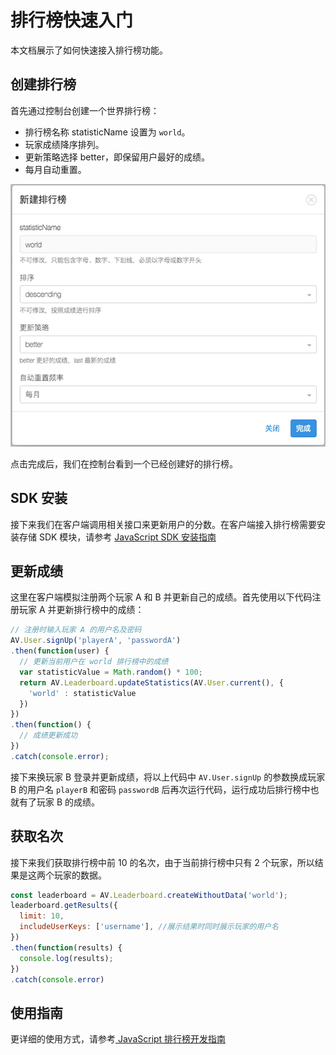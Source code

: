 # 排行榜快速入门
本文档展示了如何快速接入排行榜功能。

## 创建排行榜
首先通过控制台创建一个世界排行榜：
* 排行榜名称 statisticName 设置为 `world`。
* 玩家成绩降序排列。
* 更新策略选择 better，即保留用户最好的成绩。
* 每月自动重置。

![image](images/create-leaderboard.png)

点击完成后，我们在控制台看到一个已经创建好的排行榜。

## SDK 安装
接下来我们在客户端调用相关接口来更新用户的分数。在客户端接入排行榜需要安装存储 SDK 模块，请参考 [JavaScript SDK 安装指南](sdk_setup-js.html)

## 更新成绩
这里在客户端模拟注册两个玩家 A 和 B 并更新自己的成绩。首先使用以下代码注册玩家 A 并更新排行榜中的成绩：

```js
// 注册时输入玩家 A 的用户名及密码
AV.User.signUp('playerA', 'passwordA')
.then(function(user) {
  // 更新当前用户在 world 排行榜中的成绩
  var statisticValue = Math.random() * 100;
  return AV.Leaderboard.updateStatistics(AV.User.current(), {
    'world' : statisticValue
  })
})
.then(function() {
  // 成绩更新成功
})
.catch(console.error);
```

接下来换玩家 B 登录并更新成绩，将以上代码中 `AV.User.signUp` 的参数换成玩家 B 的用户名 `playerB` 和密码 `passwordB` 后再次运行代码，运行成功后排行榜中也就有了玩家 B 的成绩。


## 获取名次
接下来我们获取排行榜中前 10 的名次，由于当前排行榜中只有 2 个玩家，所以结果是这两个玩家的数据。

```js
const leaderboard = AV.Leaderboard.createWithoutData('world');
leaderboard.getResults({
  limit: 10,
  includeUserKeys: ['username'], //展示结果时同时展示玩家的用户名
})
.then(function(results) {
  console.log(results);
})
.catch(console.error)
```

## 使用指南
更详细的使用方式，请参考[ JavaScript 排行榜开发指南](leaderboard_guide-js.html)

